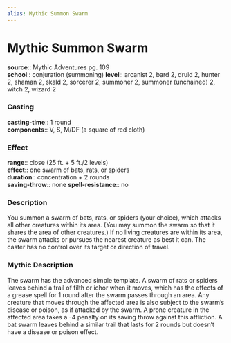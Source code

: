 ```yaml
---
alias: Mythic Summon Swarm
---
```


# Mythic Summon Swarm

**source**:: Mythic Adventures pg. 109  
**school**:: conjuration (summoning)
**level**:: arcanist 2, bard 2, druid 2, hunter 2, shaman 2, skald 2, sorcerer 2, summoner 2, summoner (unchained) 2, witch 2, wizard 2

### Casting 

**casting-time**:: 1 round  
**components**:: V, S, M/DF (a square of red cloth)

### Effect 

**range**:: close (25 ft. + 5 ft./2 levels)  
**effect**:: one swarm of bats, rats, or spiders  
**duration**:: concentration + 2 rounds  
**saving-throw**:: none
**spell-resistance**:: no

### Description 

You summon a swarm of bats, rats, or spiders (your choice), which attacks all other creatures within its area. (You may summon the swarm so that it shares the area of other creatures.) If no living creatures are within its area, the swarm attacks or pursues the nearest creature as best it can. The caster has no control over its target or direction of travel.

### Mythic Description

The swarm has the advanced simple template. A swarm of rats or spiders leaves behind a trail of filth or ichor when it moves, which has the effects of a grease spell for 1 round after the swarm passes through an area. Any creature that moves through the affected area is also subject to the swarm’s disease or poison, as if attacked by the swarm. A prone creature in the affected area takes a -4 penalty on its saving throw against this affliction. A bat swarm leaves behind a similar trail that lasts for 2 rounds but doesn’t have a disease or poison effect.
